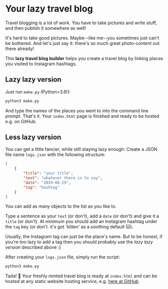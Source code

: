 # Your lazy travel blog

Travel blogging is a lot of work. You have to take pictures and write stuff, and then publish it somewhere as well!

It's hard to take good pictures. Maybe--like me--you sometimes just can't be bothered. And let's just say it: there's so much great photo-content out there already!

This **lazy travel blog builder** helps you create a travel blog by linking places you visited to Instagram hashtags.

## Lazy lazy version

Just run `make.py` (Python>3.6!):

```python
python3 make.py
```

And type the names of the places you went to into the command line prompt. That's it. Your `index.html` page is finished and ready to be hosted e.g. on GitHub.

## Less lazy version

You can get a little fancier, while still staying lazy enough: Create a JSON file name `logs.json` with the following structure:

```json
[
    {
        "title": "your title",
        "text": "whatever there is to say",
        "date": "2019-08-29",
        "tag": "hashtag"
    }
]
```

You can add as many objects to the list as you like to.

Type a sentence as your `text` (or don't), add a `date` (or don't) and give it a `title` (or don't). At minimum you should add an Instagram hashtag under the `tag` key (or don't. it's got 'kitten' as a soothing default 🐱).

Usually, the Instagram tag can just be the place's name. But to be honest, if you're too lazy to add a tag then you should probably use the _lazy lazy version_ described above :)

After creating your `logs.json` file, simply run the script:

```python
python3 make.py
```

Tada! 🎉 Your freshly minted travel blog is ready at `index.html` and can be hosted at any static website hosting service, e.g. <a href="https://martin-martin.github.io/lazy-travel-blog/" target="_blank">here at GitHub</a>.

